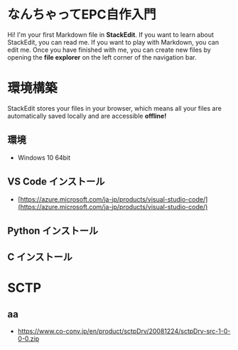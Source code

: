 # なんちゃってEPC自作入門

Hi! I'm your first Markdown file in **StackEdit**. If you want to learn about StackEdit, you can read me. If you want to play with Markdown, you can edit me. Once you have finished with me, you can create new files by opening the **file explorer** on the left corner of the navigation bar.


# 環境構築

StackEdit stores your files in your browser, which means all your files are automatically saved locally and are accessible **offline!**

## 環境

- Windows 10 64bit

## VS Code インストール

- [https://azure.microsoft.com/ja-jp/products/visual-studio-code/](https://azure.microsoft.com/ja-jp/products/visual-studio-code/)

## Python インストール

## C インストール

# SCTP

## aa

- https://www.co-conv.jp/en/product/sctpDrv/20081224/sctpDrv-src-1-0-0-0.zip

<!--stackedit_data:
eyJoaXN0b3J5IjpbMTAzNTE4OTU0NF19
-->